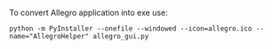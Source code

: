To convert Allegro application into exe use:

`
python -m PyInstaller --onefile --windowed --icon=allegro.ico --name="AllegroHelper" allegro_gui.py
`
